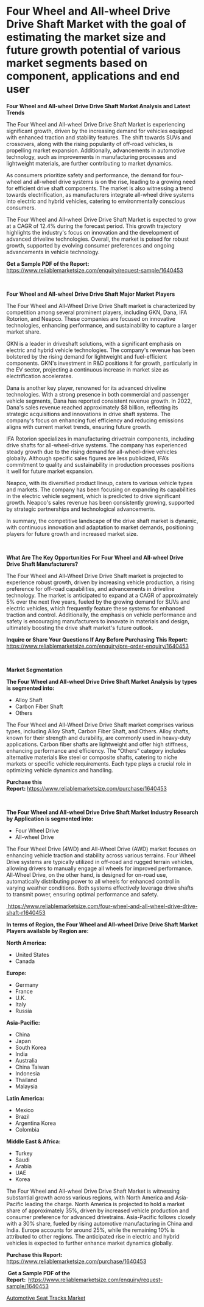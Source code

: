 <p><h1>Four Wheel and All-wheel Drive Drive Shaft Market with the goal of estimating the market size and future growth potential of various market segments based on component, applications and end user</h1></p><p><strong>Four Wheel and All-wheel Drive Drive Shaft Market Analysis and Latest Trends</strong></p>
<p><p>The Four Wheel and All-wheel Drive Drive Shaft Market is experiencing significant growth, driven by the increasing demand for vehicles equipped with enhanced traction and stability features. The shift towards SUVs and crossovers, along with the rising popularity of off-road vehicles, is propelling market expansion. Additionally, advancements in automotive technology, such as improvements in manufacturing processes and lightweight materials, are further contributing to market dynamics.</p><p>As consumers prioritize safety and performance, the demand for four-wheel and all-wheel drive systems is on the rise, leading to a growing need for efficient drive shaft components. The market is also witnessing a trend towards electrification, as manufacturers integrate all-wheel drive systems into electric and hybrid vehicles, catering to environmentally conscious consumers.</p><p>The Four Wheel and All-wheel Drive Drive Shaft Market is expected to grow at a CAGR of 12.4% during the forecast period. This growth trajectory highlights the industry's focus on innovation and the development of advanced driveline technologies. Overall, the market is poised for robust growth, supported by evolving consumer preferences and ongoing advancements in vehicle technology.</p></p>
<p><strong>Get a Sample PDF of the Report:&nbsp;</strong> <a href="https://www.reliablemarketsize.com/enquiry/request-sample/1640453?utm_campaign=2192&utm_medium=2&utm_source=Github&utm_content=ia&utm_term=06022025&utm_id=four-wheel-and-all-wheel-drive-drive-shaft">https://www.reliablemarketsize.com/enquiry/request-sample/1640453</a></p>
<p>&nbsp;</p>
<p><strong>Four Wheel and All-wheel Drive Drive Shaft Major Market Players</strong></p>
<p><p>The Four Wheel and All-Wheel Drive Drive Shaft market is characterized by competition among several prominent players, including GKN, Dana, IFA Rotorion, and Neapco. These companies are focused on innovative technologies, enhancing performance, and sustainability to capture a larger market share.</p><p>GKN is a leader in driveshaft solutions, with a significant emphasis on electric and hybrid vehicle technologies. The company's revenue has been bolstered by the rising demand for lightweight and fuel-efficient components. GKN's investment in R&D positions it for growth, particularly in the EV sector, projecting a continuous increase in market size as electrification accelerates.</p><p>Dana is another key player, renowned for its advanced driveline technologies. With a strong presence in both commercial and passenger vehicle segments, Dana has reported consistent revenue growth. In 2022, Dana's sales revenue reached approximately $8 billion, reflecting its strategic acquisitions and innovations in drive shaft systems. The company's focus on enhancing fuel efficiency and reducing emissions aligns with current market trends, ensuring future growth.</p><p>IFA Rotorion specializes in manufacturing drivetrain components, including drive shafts for all-wheel-drive systems. The company has experienced steady growth due to the rising demand for all-wheel-drive vehicles globally. Although specific sales figures are less publicized, IFA’s commitment to quality and sustainability in production processes positions it well for future market expansion.</p><p>Neapco, with its diversified product lineup, caters to various vehicle types and markets. The company has been focusing on expanding its capabilities in the electric vehicle segment, which is predicted to drive significant growth. Neapco's sales revenue has been consistently growing, supported by strategic partnerships and technological advancements.</p><p>In summary, the competitive landscape of the drive shaft market is dynamic, with continuous innovation and adaptation to market demands, positioning players for future growth and increased market size.</p></p>
<p>&nbsp;</p>
<p><strong>What Are The Key Opportunities For Four Wheel and All-wheel Drive Drive Shaft Manufacturers?</strong></p>
<p><p>The Four Wheel and All-Wheel Drive Drive Shaft market is projected to experience robust growth, driven by increasing vehicle production, a rising preference for off-road capabilities, and advancements in driveline technology. The market is anticipated to expand at a CAGR of approximately 5% over the next five years, fueled by the growing demand for SUVs and electric vehicles, which frequently feature these systems for enhanced traction and control. Additionally, the emphasis on vehicle performance and safety is encouraging manufacturers to innovate in materials and design, ultimately boosting the drive shaft market's future outlook.</p></p>
<p><strong>Inquire or Share Your Questions If Any Before Purchasing This Report:</strong> <a href="https://www.reliablemarketsize.com/enquiry/pre-order-enquiry/1640453?utm_campaign=2192&utm_medium=2&utm_source=Github&utm_content=ia&utm_term=06022025&utm_id=four-wheel-and-all-wheel-drive-drive-shaft">https://www.reliablemarketsize.com/enquiry/pre-order-enquiry/1640453</a></p>
<p>&nbsp;</p>
<p><strong>Market Segmentation</strong></p>
<p><strong>The Four Wheel and All-wheel Drive Drive Shaft Market Analysis by types is segmented into:</strong></p>
<p><ul><li>Alloy Shaft</li><li>Carbon Fiber Shaft</li><li>Others</li></ul></p>
<p><p>The Four Wheel and All-Wheel Drive Drive Shaft market comprises various types, including Alloy Shaft, Carbon Fiber Shaft, and Others. Alloy shafts, known for their strength and durability, are commonly used in heavy-duty applications. Carbon fiber shafts are lightweight and offer high stiffness, enhancing performance and efficiency. The “Others” category includes alternative materials like steel or composite shafts, catering to niche markets or specific vehicle requirements. Each type plays a crucial role in optimizing vehicle dynamics and handling.</p></p>
<p><strong>Purchase this Report:&nbsp;</strong><a href="https://www.reliablemarketsize.com/purchase/1640453?utm_campaign=2192&utm_medium=2&utm_source=Github&utm_content=ia&utm_term=06022025&utm_id=four-wheel-and-all-wheel-drive-drive-shaft">https://www.reliablemarketsize.com/purchase/1640453</a></p>
<p>&nbsp;</p>
<p><strong>The Four Wheel and All-wheel Drive Drive Shaft Market Industry Research by Application is segmented into:</strong></p>
<p><ul><li>Four Wheel Drive</li><li>All-wheel Drive</li></ul></p>
<p><p>The Four Wheel Drive (4WD) and All-Wheel Drive (AWD) market focuses on enhancing vehicle traction and stability across various terrains. Four Wheel Drive systems are typically utilized in off-road and rugged terrain vehicles, allowing drivers to manually engage all wheels for improved performance. All-Wheel Drive, on the other hand, is designed for on-road use, automatically distributing power to all wheels for enhanced control in varying weather conditions. Both systems effectively leverage drive shafts to transmit power, ensuring optimal performance and safety.</p></p>
<p><a href="https://www.reliablemarketsize.com/four-wheel-and-all-wheel-drive-drive-shaft-r1640453?utm_campaign=2192&utm_medium=2&utm_source=Github&utm_content=ia&utm_term=06022025&utm_id=four-wheel-and-all-wheel-drive-drive-shaft">&nbsp;https://www.reliablemarketsize.com/four-wheel-and-all-wheel-drive-drive-shaft-r1640453</a></p>
<p><strong>In terms of Region, the Four Wheel and All-wheel Drive Drive Shaft Market Players available by Region are:</strong></p>
<p>
    <p> <strong> North America: </strong>
        <ul>
            <li>United States</li>
            <li>Canada</li>
        </ul>
        </p> 
    <p> <strong> Europe: </strong>
        <ul>
            <li>Germany</li>
            <li>France</li>
            <li>U.K.</li>
            <li>Italy</li>
            <li>Russia</li>
        </ul>
        </p> 
    <p> <strong> Asia-Pacific: </strong>
        <ul>
            <li>China</li>
            <li>Japan</li>
            <li>South Korea</li>
            <li>India</li>
            <li>Australia</li>
            <li>China Taiwan</li>
            <li>Indonesia</li>
            <li>Thailand</li>
            <li>Malaysia</li>
        </ul>
        </p> 
    <p> <strong> Latin America: </strong>
        <ul>
            <li>Mexico</li>
            <li>Brazil</li>
            <li>Argentina Korea</li>
            <li>Colombia</li>
        </ul>
        </p> 
    <p> <strong> Middle East & Africa: </strong>
        <ul>
            <li>Turkey</li>
            <li>Saudi</li>
            <li>Arabia</li>
            <li>UAE</li>
            <li>Korea</li>
        </ul>
    </p>
    </p>
<p><p>The Four Wheel and All-wheel Drive Drive Shaft Market is witnessing substantial growth across various regions, with North America and Asia-Pacific leading the charge. North America is projected to hold a market share of approximately 35%, driven by increased vehicle production and consumer preference for advanced drivetrains. Asia-Pacific follows closely with a 30% share, fueled by rising automotive manufacturing in China and India. Europe accounts for around 25%, while the remaining 10% is attributed to other regions. The anticipated rise in electric and hybrid vehicles is expected to further enhance market dynamics globally.</p></p>
<p><strong>Purchase this Report: </strong><a href="https://www.reliablemarketsize.com/purchase/1640453?utm_campaign=2192&utm_medium=2&utm_source=Github&utm_content=ia&utm_term=06022025&utm_id=four-wheel-and-all-wheel-drive-drive-shaft">https://www.reliablemarketsize.com/purchase/1640453</a></p>
<p>&nbsp;<strong>Get a Sample PDF of the Report:&nbsp;&nbsp;</strong><a href="https://www.reliablemarketsize.com/enquiry/request-sample/1640453?utm_campaign=2192&utm_medium=2&utm_source=Github&utm_content=ia&utm_term=06022025&utm_id=four-wheel-and-all-wheel-drive-drive-shaft">https://www.reliablemarketsize.com/enquiry/request-sample/1640453</a></p>
<p><strong></strong></p>
<p><p><a href="https://github.com/WashimHussain441/Market-Research-Report-List-1/blob/main/automotive-seat-tracks-market.md?utm_campaign=2192&utm_medium=2&utm_source=Github&utm_content=ia&utm_term=06022025&utm_id=four-wheel-and-all-wheel-drive-drive-shaft">Automotive Seat Tracks Market</a></p></p>